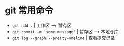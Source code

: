 # git 常用命令

* `git add .` | 工作区 --> 暂存区
* `git commit -m 'some message'` | 暂存区 --> 本地仓库
* `git log --graph --pretty=oneline` | 查看提交记录